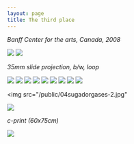 ```yaml
---
layout: page
title: The third place
---
```


_Banff Center for the arts, Canada, 2008_

<img src="/public/Screen Shot 2018-03-07 at 14.16.22.png">

<img src="/public/Screen Shot 2018-03-07 at 11.43.36.png">

_35mm slide projection, b/w, loop_

<img src="/public/01casco_submarino+fumo_focado.jpg">

<img src="/public/02arvore sombra Kopie.jpg">

<img src="/public/03hinterhof.jpg">

<img src="/public/07ceu buraco Kopie.jpg">

<img src="/public/08 paisagemUSA+feixe luz Kopie.jpg">

<img src="/public/14 afeganistao 2+ 3Hs-final Kopie.jpg">

<img src="/public/16 monte roxoBNe Kopie.jpg">

<img src="/public/18transportamontes3.jpg">

<img src="/public/15 escombros 1+2maq Kopie.jpg">

<img src="/public/04sugadorgases-2.jpg"

<img src="/public/Screen Shot 2018-03-07 at 11.43.36.png">

_c-print (60x75cm)_

<img src="/public/35arvore voa cor.jpg">
